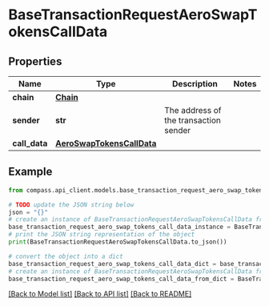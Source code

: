 # BaseTransactionRequestAeroSwapTokensCallData


## Properties

Name | Type | Description | Notes
------------ | ------------- | ------------- | -------------
**chain** | [**Chain**](Chain.md) |  | 
**sender** | **str** | The address of the transaction sender | 
**call_data** | [**AeroSwapTokensCallData**](AeroSwapTokensCallData.md) |  | 

## Example

```python
from compass.api_client.models.base_transaction_request_aero_swap_tokens_call_data import BaseTransactionRequestAeroSwapTokensCallData

# TODO update the JSON string below
json = "{}"
# create an instance of BaseTransactionRequestAeroSwapTokensCallData from a JSON string
base_transaction_request_aero_swap_tokens_call_data_instance = BaseTransactionRequestAeroSwapTokensCallData.from_json(json)
# print the JSON string representation of the object
print(BaseTransactionRequestAeroSwapTokensCallData.to_json())

# convert the object into a dict
base_transaction_request_aero_swap_tokens_call_data_dict = base_transaction_request_aero_swap_tokens_call_data_instance.to_dict()
# create an instance of BaseTransactionRequestAeroSwapTokensCallData from a dict
base_transaction_request_aero_swap_tokens_call_data_from_dict = BaseTransactionRequestAeroSwapTokensCallData.from_dict(base_transaction_request_aero_swap_tokens_call_data_dict)
```
[[Back to Model list]](../README.md#documentation-for-models) [[Back to API list]](../README.md#documentation-for-api-endpoints) [[Back to README]](../README.md)


